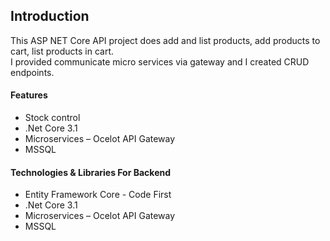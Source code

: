 
<h2>Introduction</h2>
This ASP NET Core API project does add and list products, add products to cart, list products in cart.</br> 
I provided communicate micro services via gateway and I created CRUD endpoints.

<h4>Features</h4>

<ul>
  <li>Stock control</li>
  <li>.Net Core 3.1</li>
  <li>Microservices – Ocelot API Gateway</li>
  <li>MSSQL</li>
</ul> 

<h4>Technologies & Libraries For Backend</h4>
<ul>
  <li>Entity Framework Core - Code First</li>
  <li>.Net Core 3.1</li>
  <li>Microservices – Ocelot API Gateway</li>
  <li>MSSQL</li>
</ul> 
